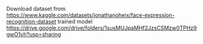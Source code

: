 Download dataset from https://www.kaggle.com/datasets/jonathanoheix/face-expression-recognition-dataset
trained model https://drive.google.com/drive/folders/1susMUJpaMHf2JzsCSMzw0TPHz9gwO1vh?usp=sharing
